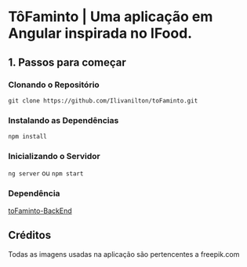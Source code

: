 # TôFaminto | Uma aplicação em Angular inspirada no IFood.

## 1. Passos para começar

### Clonando o Repositório

`git clone https://github.com/Ilivanilton/toFaminto.git`

### Instalando as Dependências

`npm install`

### Inicializando o Servidor

`ng server` ou `npm start`

### Dependência

[toFaminto-BackEnd](https://github.com/Ilivanilton/toFaminto-backEnd-Django)

## Créditos

Todas as imagens usadas na aplicação são pertencentes a freepik.com
